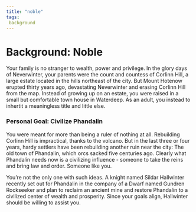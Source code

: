 ```yaml
---
title: "noble"
tags:
 background
---
```

# Background: Noble
Your family is no stranger to wealth, power and privilege. In the glory days of Neverwinter, your parents were the count and countess of Corlinn Hill, a large estate located in the hills northeast of the city. But Mount Hotenow erupted thirty years ago, devastating Neverwinter and erasing Corlinn Hill from the map. Instead of growing up on an estate, you were raised in a small but comfortable town house in Waterdeep. As an adult, you instead to inhertit a meaningless title and little else.

### Personal Goal: Civilize Phandalin
You were meant for more than being a ruler of nothing at all. Rebuilding Corlinn Hill is impractical, thanks to the volcano. But in the last three or four years, hardy settlers have been rebuilding another ruin near the city: The old town of Phandalin, which orcs sacked five centuries ago. Clearly what Phandalin needs now is a civilizing influence - someone to take the reins and bring law and order. Someone like you.

You’re not the only one with such ideas. A knight named Sildar Hallwinter recently set out for Phandalin in the company of a Dwarf named Gundren Rockseeker and plan to reclaim an ancient mine and restore Phandalin to a civilized center of wealth and prosperity. Since your goals align, Hallwinter should be willing to assist you.